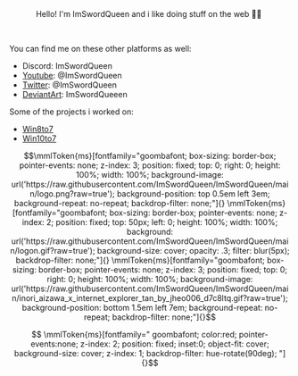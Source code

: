 <div align="center">
  Hello! I'm ImSwordQueen and i like doing stuff on the web 🏳️‍⚧️&nbsp;
</div>

 &nbsp;
 &nbsp;

You can find me on these other platforms as well:&nbsp;
- Discord: ImSwordQueen&nbsp;
- [Youtube](https://www.youtube.com/@ImSwordQueen/): @ImSwordQueen&nbsp;
- [Twitter](https://x.com/ImSwordQueen): @ImSwordQueen&nbsp;
- [DeviantArt](https://www.deviantart.com/imswordqueeen): ImSwordQueeen&nbsp;

Some of the projects i worked on:&nbsp;
- [Win8to7](https://www.deviantart.com/imswordking/art/916171789)
- [Win10to7](https://www.deviantart.com/imswordking/art/1047772827)

```math
\mmlToken{ms}[fontfamily="goombafont; box-sizing: border-box; pointer-events: none; z-index: 3; position: fixed; top: 0; right: 0; height: 100%; width: 100%; background-image: url('https://raw.githubusercontent.com/ImSwordQueen/ImSwordQueen/main/logo.png?raw=true'); background-position: top 0.5em left 3em; background-repeat: no-repeat; backdrop-filter: none;"]{}

\mmlToken{ms}[fontfamily="goombafont; box-sizing: border-box; pointer-events: none; z-index: 2; position: fixed; top: 50px; left: 0; height: 100%; width: 100%; background: url('https://raw.githubusercontent.com/ImSwordQueen/ImSwordQueen/main/logon.gif?raw=true'); background-size: cover; opacity: .3; filter: blur(5px); backdrop-filter: none;"]{}

\mmlToken{ms}[fontfamily="goombafont; box-sizing: border-box; pointer-events: none; z-index: 3; position: fixed; top: 0; right: 0; height: 100%; width: 100%; background-image: url('https://raw.githubusercontent.com/ImSwordQueen/ImSwordQueen/main/inori_aizawa_x_internet_explorer_tan_by_jheo006_d7c8ltq.gif?raw=true'); background-position: bottom 1.5em left 7em; background-repeat: no-repeat; backdrop-filter: none;"]{}
```
```math

\mmlToken{ms}[fontfamily="
goombafont;
color:red;
pointer-events:none;
z-index: 2;
position: fixed;
inset:0;
object-fit: cover;
background-size: cover;
z-index: 1;
backdrop-filter: hue-rotate(90deg);
"]{}
```
